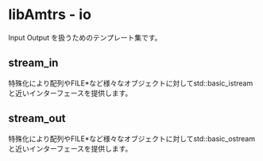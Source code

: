 # libAmtrs - io

Input Output を扱うためのテンプレート集です。

## stream_in

特殊化により配列やFILE*など様々なオブジェクトに対してstd::basic_istreamと近いインターフェースを提供します。

## stream_out

特殊化により配列やFILE*など様々なオブジェクトに対してstd::basic_ostreamと近いインターフェースを提供します。



